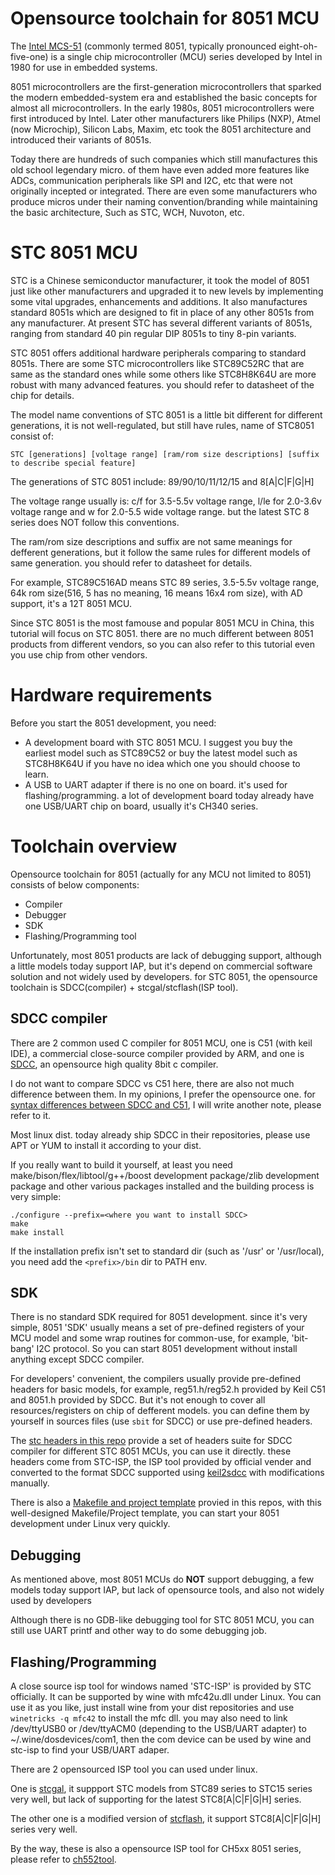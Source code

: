 # Opensource toolchain for 8051 MCU

The [Intel MCS-51](https://en.wikipedia.org/wiki/Intel_8051) (commonly termed 8051, typically pronounced eight-oh-five-one) is a single chip microcontroller (MCU) series developed by Intel in 1980 for use in embedded systems. 

8051 microcontrollers are the first-generation microcontrollers that sparked the modern embedded-system era and established the basic concepts for almost all microcontrollers. In the early 1980s, 8051 microcontrollers were first introduced by Intel. Later other manufacturers like Philips (NXP), Atmel (now Microchip), Silicon Labs, Maxim, etc took the 8051 architecture and introduced their variants of 8051s. 

Today there are hundreds of such companies which still manufactures this old school legendary micro. of them have even added more features like ADCs, communication peripherals like SPI and I2C, etc that were not originally incepted or integrated. There are even some manufacturers who produce micros under their naming convention/branding while maintaining the basic architecture, Such as STC, WCH, Nuvoton, etc.

# STC 8051 MCU

STC is a Chinese semiconductor manufacturer, it took the model of 8051 just like other manufacturers and upgraded it to new levels by implementing some vital upgrades, enhancements and additions. It also manufactures standard 8051s which are designed to fit in place of any other 8051s from any manufacturer. At present STC has several different variants of 8051s, ranging from standard 40 pin regular DIP 8051s to tiny 8-pin variants. 

STC 8051 offers additional hardware peripherals comparing to standard 8051s. There are some STC microcontrollers like STC89C52RC that are same as the standard ones while some others like STC8H8K64U are more robust with many advanced features. you should refer to datasheet of the chip for details. 

The model name conventions of STC 8051 is a little bit different for different generations, it is not well-regulated, but still have rules, name of STC8051 consist of:

`STC [generations] [voltage range] [ram/rom size descriptions] [suffix to describe special feature]`

The generations of STC 8051 include: 89/90/10/11/12/15 and 8[A|C|F|G|H]

The voltage range usually is: c/f for 3.5-5.5v voltage range, l/le for 2.0-3.6v voltage range and w for 2.0-5.5 wide voltage range. but the latest STC 8 series does NOT follow this conventions.

The ram/rom size descriptions and suffix are not same meanings for defferent generations, but it follow the same rules for different models of same generation. you should refer to datasheet for details.

For example, STC89C516AD means STC 89 series, 3.5-5.5v voltage range, 64k rom size(516, 5 has no meaning, 16 means 16x4 rom size), with AD support, it's a 12T 8051 MCU.

Since STC 8051 is the most famouse and popular 8051 MCU in China, this tutorial will focus on STC 8051. there are no much different between 8051 products from different vendors, so you can also refer to this tutorial even you use chip from other vendors.

# Hardware requirements

Before you start the 8051 development, you need:

* A development board with STC 8051 MCU. I suggest you buy the earliest model such as STC89C52 or buy the latest model such as STC8H8K64U if you have no idea which one you should choose to learn.
* A USB to UART adapter if there is no one on board. it's used for flashing/programming. a lot of development board today already have one USB/UART chip on board, usually it's CH340 series.


# Toolchain overview
Opensource toolchain for 8051 (actually for any MCU not limited to 8051) consists of below components:
* Compiler
* Debugger
* SDK
* Flashing/Programming tool

Unfortunately, most 8051 products are lack of debugging support, although a little models today support IAP, but it's depend on commercial software solution and not widely used by developers. for STC 8051, the opensource toolchain is SDCC(compiler) + stcgal/stcflash(ISP tool).

## SDCC compiler
There are 2 common used C compiler for 8051 MCU, one is C51 (with keil IDE), a commercial close-source compiler provided by ARM, and one is [SDCC](http://sdcc.sourceforge.net), an opensource high quality 8bit c compiler.

I do not want to compare SDCC vs C51 here, there are also not much difference between them. In my opinions, I prefer the opensource one. for [syntax differences between SDCC and C51](), I will write another note, please refer to it.

Most linux dist. today already ship SDCC in their repositories, please use APT or YUM to install it according to your dist.

If you really want to build it yourself, at least you need make/bison/flex/libtool/g++/boost development package/zlib development package and other various packages installed and the building process is very simple:

```
./configure --prefix=<where you want to install SDCC>
make
make install
```

If the installation prefix isn't set to standard dir (such as '/usr' or '/usr/local), you need add the `<prefix>/bin` dir to PATH env.

## SDK

There is no standard SDK required for 8051 development. since it's very simple, 8051 'SDK' usually means a set of pre-defined registers of your MCU model and some wrap routines for common-use, for example, 'bit-bang' I2C protocol. So you can start 8051 development without install anything except SDCC compiler.

For developers' convenient, the compilers usually provide pre-defined headers for basic models, for example, reg51.h/reg52.h provided by Keil C51 and 8051.h provided by SDCC. But it's not enough to cover all resources/registers on chip of defferent models. you can define them by yourself in sources files (use `sbit` for SDCC) or use pre-defined headers.

The [stc headers in this repo]() provide a set of headers suite for SDCC compiler for different STC 8051 MCUs, you can use it directly. these headers come from STC-ISP, the ISP tool provided by official vender and converted to the format SDCC supported using [keil2sdcc](https://github.com/ywaby/keil2sdcc) with modifications manually.

There is also a [Makefile and project template]() provied in this repos, with this well-designed Makefile/Project template, you can start your 8051 development under Linux very quickly.

## Debugging
As mentioned above, most 8051 MCUs do **NOT** support debugging, a few models today support IAP, but lack of opensource tools, and also not widely used by developers

Although there is no GDB-like debugging tool for STC 8051 MCU, you can still use UART printf and other way to do some debugging job.

## Flashing/Programming
A close source isp tool for windows named 'STC-ISP' is provided by STC officially. It can be supported by wine with mfc42u.dll under Linux.
You can use it as you like, just install wine from your dist repositories and use `winetricks -q mfc42` to install the mfc dll. you may also need to link /dev/ttyUSB0 or /dev/ttyACM0 (depending to the USB/UART adapter) to ~/.wine/dosdevices/com1, then the com device can be used by wine and stc-isp to find your USB/UART adaper.

There are 2 opensourced ISP tool you can used under linux. 

One is [stcgal](https://github.com/grigorig/stcgal), it suppport STC models from STC89 series to STC15 series very well, but lack of supporting for the latest STC8[A|C|F|G|H] series. 

The other one is a modified version of [stcflash](https://github.com/sms-wyt/stcflash), it support STC8[A|C|F|G|H] series very well. 

By the way, these is also a opensource ISP tool for CH5xx 8051 series, please refer to [ch552tool](https://github.com/MarsTechHAN/ch552tool).

